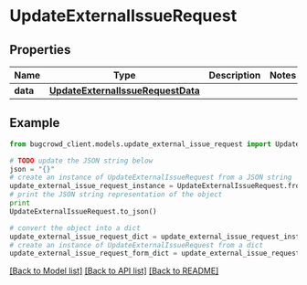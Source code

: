# UpdateExternalIssueRequest


## Properties

Name | Type | Description | Notes
------------ | ------------- | ------------- | -------------
**data** | [**UpdateExternalIssueRequestData**](UpdateExternalIssueRequestData.md) |  | 

## Example

```python
from bugcrowd_client.models.update_external_issue_request import UpdateExternalIssueRequest

# TODO update the JSON string below
json = "{}"
# create an instance of UpdateExternalIssueRequest from a JSON string
update_external_issue_request_instance = UpdateExternalIssueRequest.from_json(json)
# print the JSON string representation of the object
print
UpdateExternalIssueRequest.to_json()

# convert the object into a dict
update_external_issue_request_dict = update_external_issue_request_instance.to_dict()
# create an instance of UpdateExternalIssueRequest from a dict
update_external_issue_request_form_dict = update_external_issue_request.from_dict(update_external_issue_request_dict)
```
[[Back to Model list]](../README.md#documentation-for-models) [[Back to API list]](../README.md#documentation-for-api-endpoints) [[Back to README]](../README.md)



